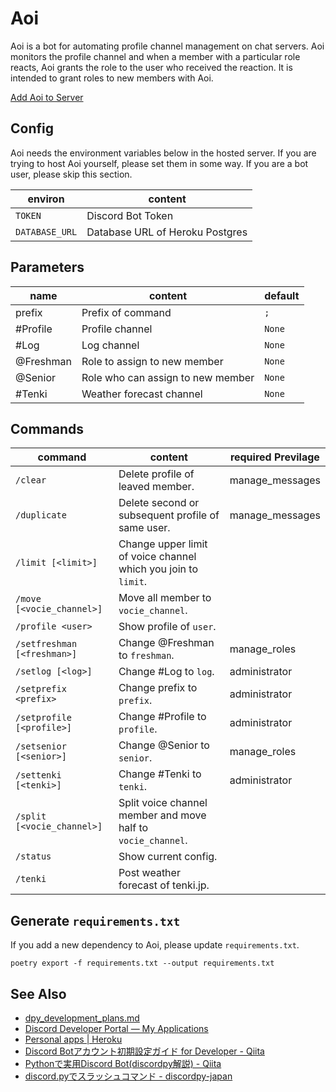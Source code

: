# Aoi
Aoi is a bot for automating profile channel management on chat servers.
Aoi monitors the profile channel and when a member with a particular role reacts, Aoi grants the role to the user who received the reaction.
It is intended to grant roles to new members with Aoi.

[Add Aoi to Server](https://discord.com/api/oauth2/authorize?client_id=1004329762484916304&permissions=2416126992&scope=bot)

## Config
Aoi needs the environment variables below in the hosted server.
If you are trying to host Aoi yourself, please set them in some way.
If you are a bot user, please skip this section.

|    environ     |             content             |
| -------------- | ------------------------------- |
| `TOKEN`        | Discord Bot Token               |
| `DATABASE_URL` | Database URL of Heroku Postgres |

## Parameters

|   name    |              content              | default |
| --------- | --------------------------------- | ------- |
| prefix    | Prefix of command                 | `;`     |
| #Profile  | Profile channel                   | `None`  |
| #Log      | Log channel                       | `None`  |
| @Freshman | Role to assign to new member      | `None`  |
| @Senior   | Role who can assign to new member | `None`  |
| #Tenki    | Weather forecast channel          | `None`  |


## Commands

|           command           |                            content                             | required Previlage |
| --------------------------- | -------------------------------------------------------------- | ------------------ |
| `/clear`                    | Delete profile of leaved member.                               | manage_messages    |
| `/duplicate`                | Delete second or subsequent profile of same user.              | manage_messages    |
| `/limit [<limit>]`          | Change upper limit of voice channel which you join to `limit`. |                    |
| `/move [<vocie_channel>]`   | Move all member to `vocie_channel`.                            |                    |
| `/profile <user>`           | Show profile of `user`.                                        |                    |
| `/setfreshman [<freshman>]` | Change @Freshman to `freshman`.                                | manage_roles       |
| `/setlog [<log>]`           | Change #Log to `log`.                                          | administrator      |
| `/setprefix <prefix>`       | Change prefix to `prefix`.                                     | administrator      |
| `/setprofile [<profile>]`   | Change #Profile to `profile`.                                  | administrator      |
| `/setsenior [<senior>]`     | Change @Senior to `senior`.                                    | manage_roles       |
| `/settenki [<tenki>]`       | Change #Tenki to `tenki`.                                      | administrator      |
| `/split [<vocie_channel>]`  | Split voice channel member and move half to `vocie_channel`.   |                    |
| `/status`                   | Show current config.                                           |                    |
| `/tenki`                    | Post weather forecast of tenki.jp.                             |                    |

## Generate `requirements.txt`
If you add a new dependency to Aoi, please update `requirements.txt`.

```
poetry export -f requirements.txt --output requirements.txt
```

## See Also
- [dpy\_development\_plans\.md](https://gist.github.com/Rapptz/c4324f17a80c94776832430007ad40e6)
- [Discord Developer Portal — My Applications](https://discord.com/developers/applications)
- [Personal apps \| Heroku](https://dashboard.heroku.com/apps)
- [Discord Botアカウント初期設定ガイド for Developer \- Qiita](https://qiita.com/1ntegrale9/items/cb285053f2fa5d0cccdf)
- [Pythonで実用Discord Bot\(discordpy解説\) \- Qiita](https://qiita.com/1ntegrale9/items/9d570ef8175cf178468f)
- [discord\.pyでスラッシュコマンド \- discordpy\-japan](https://scrapbox.io/discordpy-japan/discord.py%E3%81%A7%E3%82%B9%E3%83%A9%E3%83%83%E3%82%B7%E3%83%A5%E3%82%B3%E3%83%9E%E3%83%B3%E3%83%89)
